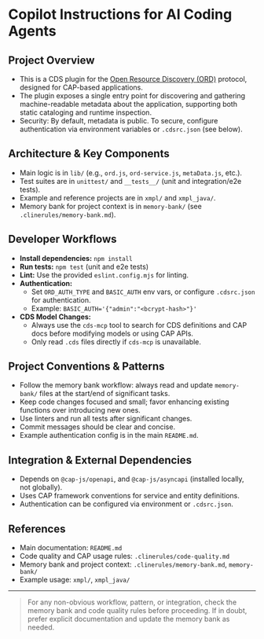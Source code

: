 # Copilot Instructions for AI Coding Agents

## Project Overview

- This is a CDS plugin for the [Open Resource Discovery (ORD)](https://open-resource-discovery.github.io/specification/) protocol, designed for CAP-based applications.
- The plugin exposes a single entry point for discovering and gathering machine-readable metadata about the application, supporting both static cataloging and runtime inspection.
- Security: By default, metadata is public. To secure, configure authentication via environment variables or `.cdsrc.json` (see below).

## Architecture & Key Components

- Main logic is in `lib/` (e.g., `ord.js`, `ord-service.js`, `metaData.js`, etc.).
- Test suites are in `unittest/` and `__tests__/` (unit and integration/e2e tests).
- Example and reference projects are in `xmpl/` and `xmpl_java/`.
- Memory bank for project context is in `memory-bank/` (see `.clinerules/memory-bank.md`).

## Developer Workflows

- **Install dependencies:** `npm install`
- **Run tests:** `npm test` (unit and e2e tests)
- **Lint:** Use the provided `eslint.config.mjs` for linting.
- **Authentication:**
    - Set `ORD_AUTH_TYPE` and `BASIC_AUTH` env vars, or configure `.cdsrc.json` for authentication.
    - Example: `BASIC_AUTH='{"admin":"<bcrypt-hash>"}'`
- **CDS Model Changes:**
    - Always use the `cds-mcp` tool to search for CDS definitions and CAP docs before modifying models or using CAP APIs.
    - Only read `.cds` files directly if `cds-mcp` is unavailable.

## Project Conventions & Patterns

- Follow the memory bank workflow: always read and update `memory-bank/` files at the start/end of significant tasks.
- Keep code changes focused and small; favor enhancing existing functions over introducing new ones.
- Use linters and run all tests after significant changes.
- Commit messages should be clear and concise.
- Example authentication config is in the main `README.md`.

## Integration & External Dependencies

- Depends on `@cap-js/openapi`, and `@cap-js/asyncapi` (installed locally, not globally).
- Uses CAP framework conventions for service and entity definitions.
- Authentication can be configured via environment or `.cdsrc.json`.

## References

- Main documentation: `README.md`
- Code quality and CAP usage rules: `.clinerules/code-quality.md`
- Memory bank and project context: `.clinerules/memory-bank.md`, `memory-bank/`
- Example usage: `xmpl/`, `xmpl_java/`

---

> For any non-obvious workflow, pattern, or integration, check the memory bank and code quality rules before proceeding. If in doubt, prefer explicit documentation and update the memory bank as needed.
